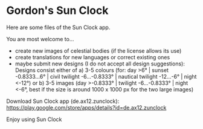 # Gordon's Sun Clock

Here are some files of the Sun Clock app. 

You are most welcome to... 

- create new images of celestial bodies (if the license allows its use)
- create translations for new languages or correct existing ones  
- maybe submit new designs (I do not accept all design suggestions): Designs consist either of a) 3-5 colours (for: day >6° | sunset -0.8333...6° | civil twilight -6...-0.8333° | nautical twilight -12...-6° | night <-12°) or b) 3-5 images (day >-0.8333° | twilight -6...-0.8333° | night <-6°, best if the size is around 1000 x 1000 px for the two large images) 

Download Sun Clock app (de.ax12.zunclock):
https://play.google.com/store/apps/details?id=de.ax12.zunclock

Enjoy using Sun Clock



